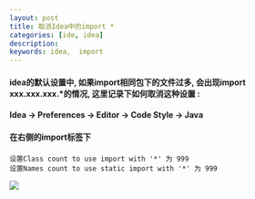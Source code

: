 ```yaml
---
layout: post  
title: 取消Idea中的import *
categories: [ide, idea]  
description:  
keywords: idea,  import
---
```


#### idea的默认设置中, 如果import相同包下的文件过多, 会出现import xxx.xxx.xxx.*的情况, 这里记录下如何取消这种设置 :
#### Idea -> Preferences -> Editor -> Code Style -> Java  
#### 在右侧的import标签下
```
设置Class count to use import with '*' 为 999
设置Names count to use static import with '*' 为 999
```


![](https://taojintianxia.github.io/images/posts/ide/idea/arrange_import.png)